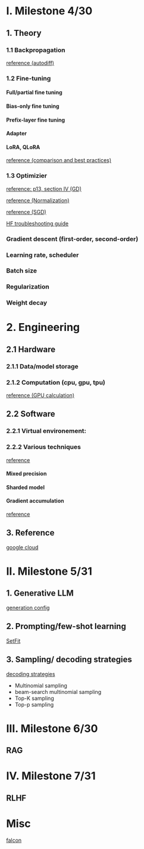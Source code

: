 # I. Milestone 4/30

## 1. Theory

### 1.1 Backpropagation
[reference (autodiff)](https://www.cs.toronto.edu/~rgrosse/courses/csc421_2019/readings/L04%20Backpropagation.pdf)

### 1.2 Fine-tuning

#### Full/partial fine tuning

#### Bias-only fine tuning

#### Prefix-layer fine tuning

#### Adapter

#### LoRA, QLoRA
[reference (comparison and best practices)](https://cloud.google.com/vertex-ai/generative-ai/docs/model-garden/lora-qlora#:~:text=Tuning%20recommendations,-The%20following%20table&text=LoRA%20is%20about%2066%25%20faster,in%20terms%20of%20tuning%20speed.&text=While%20both%20methods%20are%20relatively,40%25%20less%20expensive%20than%20QLoRA.&text=Higher%20max%20sequence%20length%20increases,support%20higher%20max%20sequence%20lengths.)

### 1.3 Optimizier
[reference: p13, section IV (GD)](https://arxiv.org/pdf/1803.08823.pdf)

[reference (Normalization)](https://www.cs.toronto.edu/~rgrosse/courses/csc2541_2021/readings/L05_normalization.pdf)

[reference (SGD)](https://www.cs.toronto.edu/~rgrosse/courses/csc2541_2021/slides/lec07.pdf)

[HF troubleshooting guide](https://huggingface.co/docs/transformers/v4.18.0/en/troubleshooting)

### Gradient descent (first-order, second-order)

### Learning rate, scheduler

### Batch size

### Regularization

### Weight decay

# 2. Engineering

## 2.1 Hardware

### 2.1.1 Data/model storage

### 2.1.2 Computation (cpu, gpu, tpu)
[reference (GPU calculation)](https://www.substratus.ai/blog/calculating-gpu-memory-for-llm:w
)

## 2.2 Software

### 2.2.1 Virtual environement:

### 2.2.2 Various techniques

[reference](https://huggingface.co/docs/transformers/en/llm_tutorial_optimization)

#### Mixed precision

#### Sharded model

#### Gradient accumulation

[reference](https://lightning.ai/blog/gradient-accumulation/)

## 3. Reference
[google cloud](https://cloud.google.com/vertex-ai/generative-ai/docs/model-garden/lora-qlora#:~:text=Tuning%20recommendations,-The%20following%20table&text=LoRA%20is%20about%2066%25%20faster,in%20terms%20of%20tuning%20speed.&text=While%20both%20methods%20are%20relatively,40%25%20less%20expensive%20than%20QLoRA.&text=Higher%20max%20sequence%20length%20increases,support%20higher%20max%20sequence%20lengths.)

# II. Milestone 5/31

## 1. Generative LLM
[generation config](https://huggingface.co/docs/transformers/generation_strategies)

## 2. Prompting/few-shot learning

[SetFit](https://huggingface.co/blog/setfit)

## 3. Sampling/ decoding strategies
[decoding strategies](https://huggingface.co/blog/how-to-generate)
- Multinomial sampling
- beam-search multinomial sampling
- Top-K sampling 
- Top-p sampling

# III. Milestone 6/30

## RAG

# IV. Milestone 7/31

## RLHF

# Misc

[falcon](https://huggingface.co/blog/falcon)